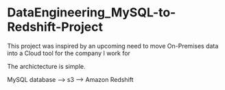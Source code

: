 # DataEngineering_MySQL-to-Redshift-Project

This project was inspired by an upcoming need to move On-Premises data into a Cloud tool for the company I work for

The archictecture is simple. 

MySQL database --> s3 --> Amazon Redshift
